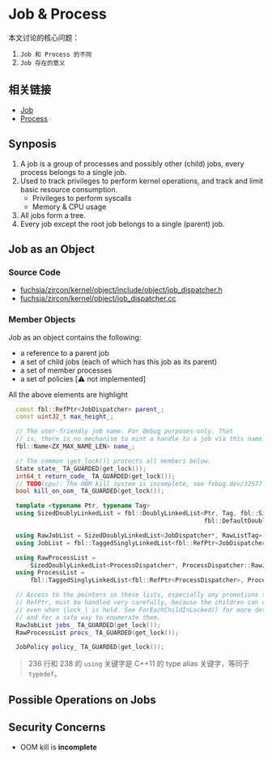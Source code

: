Job & Process
=============

本文讨论的核心问题：

1. `Job 和 Process 的不同`
2. `Job 存在的意义`

## 相关链接

- [Job](https://fuchsia.dev/fuchsia-src/reference/kernel_objects/job)
- [Process](https://fuchsia.dev/fuchsia-src/reference/kernel_objects/process)


## Synposis

1. A job is a group of processes and possibly other (child) jobs, every process belongs to a single job.
2. Used to track privileges to perform kernel operations, and track and limit basic resource consumption.
    - Privileges to perform syscalls
    - Memory & CPU usage
3. All jobs form a tree.
4. Every job except the root job belongs to a single (parent) job.



## Job as an Object

### Source Code

- [fuchsia/zircon/kernel/object/include/object/job_dispatcher.h](https://cs.opensource.google/fuchsia/fuchsia/+/main:/zircon/kernel/object/include/object/job_dispatcher.h)
- [fuchsia/zircon/kernel/object/job_dispatcher.cc](https://cs.opensource.google/fuchsia/fuchsia/+/main:zircon/kernel/object/job_dispatcher.cc)

### Member Objects

Job as an object contains the following:

- a reference to a parent job
- a set of child jobs (each of which has this job as its parent)
- a set of member processes
- a set of policies [:warning: not implemented]

All the above elements are highlight

```c++ linenums="216" hl_lines="1 30 31 33"
  const fbl::RefPtr<JobDispatcher> parent_;
  const uint32_t max_height_;

  // The user-friendly job name. For debug purposes only. That
  // is, there is no mechanism to mint a handle to a job via this name.
  fbl::Name<ZX_MAX_NAME_LEN> name_;

  // The common |get_lock()| protects all members below.
  State state_ TA_GUARDED(get_lock());
  int64_t return_code_ TA_GUARDED(get_lock());
  // TODO(cpu): The OOM kill system is incomplete, see fxbug.dev/32577 for details.
  bool kill_on_oom_ TA_GUARDED(get_lock());

  template <typename Ptr, typename Tag>
  using SizedDoublyLinkedList = fbl::DoublyLinkedList<Ptr, Tag, fbl::SizeOrder::Constant,
                                                      fbl::DefaultDoublyLinkedListTraits<Ptr, Tag>>;

  using RawJobList = SizedDoublyLinkedList<JobDispatcher*, RawListTag>;
  using JobList = fbl::TaggedSinglyLinkedList<fbl::RefPtr<JobDispatcher>, ListTag>;

  using RawProcessList =
      SizedDoublyLinkedList<ProcessDispatcher*, ProcessDispatcher::RawJobListTag>;
  using ProcessList =
      fbl::TaggedSinglyLinkedList<fbl::RefPtr<ProcessDispatcher>, ProcessDispatcher::JobListTag>;

  // Access to the pointers in these lists, especially any promotions to
  // RefPtr, must be handled very carefully, because the children can die
  // even when |lock_| is held. See ForEachChildInLocked() for more details
  // and for a safe way to enumerate them.
  RawJobList jobs_ TA_GUARDED(get_lock());
  RawProcessList procs_ TA_GUARDED(get_lock());

  JobPolicy policy_ TA_GUARDED(get_lock());
```

> 236 行和 238 的 `using` 关键字是 C++11 的 type alias 关键字，等同于 `typedef`。

## Possible Operations on Jobs






## Security Concerns

- OOM kill is **incomplete**
